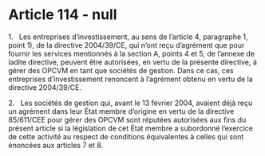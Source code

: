 # Article 114 - null


1.   Les entreprises d’investissement, au sens de l’article 4, paragraphe 1, point 1), de la directive 2004/39/CE, qui n’ont reçu d’agrément que pour fournir les services mentionnés à la section A, points 4 et 5, de l’annexe de ladite directive, peuvent être autorisées, en vertu de la présente directive, à gérer des OPCVM en tant que sociétés de gestion. Dans ce cas, ces entreprises d’investissement renoncent à l’agrément obtenu en vertu de la directive 2004/39/CE.

2.   Les sociétés de gestion qui, avant le 13 février 2004, avaient déjà reçu un agrément dans leur État membre d’origine en vertu de la directive 85/611/CEE pour gérer des OPCVM sont réputées autorisées aux fins du présent article si la législation de cet État membre a subordonné l’exercice de cette activité au respect de conditions équivalentes à celles qui sont énoncées aux articles 7 et 8.
